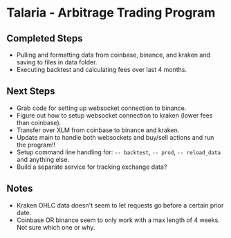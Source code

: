 # Talaria - Arbitrage Trading Program

## Completed Steps
- Pulling and formatting data from coinbase, binance, and kraken and saving to files in data folder.
- Executing backtest and calculating fees over last 4 months.

## Next Steps
- Grab code for setting up websocket connection to binance.
- Figure out how to setup websocket connection to kraken (lower fees than coinbase).
- Transfer over XLM from coinbase to binance and kraken.
- Update main to handle both websockets and buy/sell actions and run the program!!
- Setup command line handling for: `-- backtest`, `-- prod`, `-- reload_data` and anything else.
- Build a separate service for tracking exchange data?

## Notes
- Kraken OHLC data doesn't seem to let requests go before a certain prior date.
- Coinbase OR binance seem to only work with a max length of 4 weeks. Not sure which one or why.